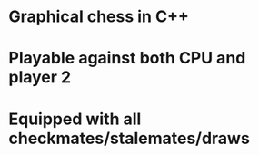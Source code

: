 # Graphical chess in C++
# Playable against both CPU and player 2
# Equipped with all checkmates/stalemates/draws
